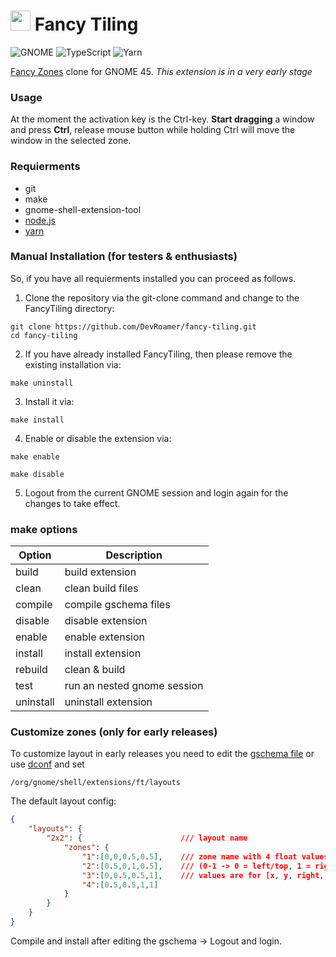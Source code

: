 # <img src="./assets/fancy-tiling.svg" width="32" height="32"> Fancy Tiling
![GNOME](https://img.shields.io/badge/45-4A86CF?style=for-the-badge&logo=gnome&logoColor=white&label=GNOME) ![TypeScript](https://img.shields.io/badge/TypeScript-2F74C0.svg?style=for-the-badge&logo=typescript&logoColor=0B3D8D) ![Yarn](https://img.shields.io/badge/yarn-%232C8EBB.svg?style=for-the-badge&logo=yarn&logoColor=white)

[Fancy Zones](https://learn.microsoft.com/en-us/windows/powertoys/fancyzones) clone for GNOME 45.
_This extension is in a very early stage_

### Usage
At the moment the activation key is the Ctrl-key. **Start dragging** a window and press **Ctrl**, release mouse button while holding Ctrl will move the window in the selected zone.

### Requierments
- git
- make
- gnome-shell-extension-tool
- [node.js](https://nodejs.org/)
- [yarn](https://yarnpkg.com/)

### Manual Installation (for testers & enthusiasts)

So, if you have all requierments installed you can proceed as follows.

1) Clone the repository via the git-clone command and change to the FancyTiling directory:
```
git clone https://github.com/DevRoamer/fancy-tiling.git
cd fancy-tiling
```

2) If you have already installed FancyTiling, then please remove the existing installation via:
```
make uninstall
```

3) Install it via:
```
make install
```

4) Enable or disable the extension via:
```
make enable
```

```
make disable
```

5) Logout from the current GNOME session and login again for the changes to take effect.

### make options

| Option    | Description                 |
| --------- | --------------------------- |
| build     | build extension             |
| clean     | clean build files           |
| compile   | compile gschema files       |
| disable   | disable extension           |
| enable    | enable extension            |
| install   | install extension           |
| rebuild   | clean & build               |
| test      | run an nested gnome session |
| uninstall | uninstall extension         |

### Customize zones (only for early releases)

To customize layout in early releases you need to edit the [gschema file](./src/schemas/org.gnome.shell.extensions.ft.gschema.xml) or use [dconf](https://wiki.gnome.org/Projects/dconf) and set 
```
/org/gnome/shell/extensions/ft/layouts
```

The default layout config:
```json
{
    "layouts": {
        "2x2": {                      /// layout name
            "zones": {                
                "1":[0,0,0.5,0.5],    /// zone name with 4 float values 
                "2":[0.5,0,1,0.5],    /// (0-1 -> 0 = left/top, 1 = right/bottom)
                "3":[0,0.5,0.5,1],    /// values are for [x, y, right, bottom]
                "4":[0.5,0.5,1,1]
            }
        }
    }
}
```

Compile and install after editing the gschema -> Logout and login.

